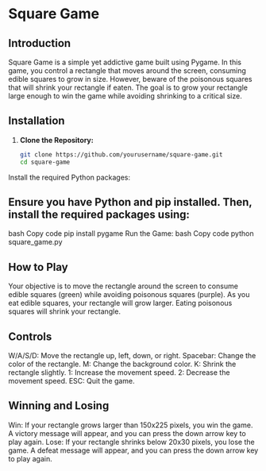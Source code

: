 
# Square Game

## Introduction
Square Game is a simple yet addictive game built using Pygame. In this game, you control a rectangle that moves around the screen, consuming edible squares to grow in size. However, beware of the poisonous squares that will shrink your rectangle if eaten. The goal is to grow your rectangle large enough to win the game while avoiding shrinking to a critical size.

## Installation
1. **Clone the Repository:**  
   ```bash
   git clone https://github.com/yourusername/square-game.git
   cd square-game
Install the required Python packages:
## Ensure you have Python and pip installed. Then, install the required packages using:
bash
Copy code
pip install pygame
Run the Game:
bash
Copy code
python square_game.py
## How to Play
Your objective is to move the rectangle around the screen to consume edible squares (green) while avoiding poisonous squares (purple).
As you eat edible squares, your rectangle will grow larger. Eating poisonous squares will shrink your rectangle.
## Controls
W/A/S/D: Move the rectangle up, left, down, or right.
Spacebar: Change the color of the rectangle.
M: Change the background color.
K: Shrink the rectangle slightly.
1: Increase the movement speed.
2: Decrease the movement speed.
ESC: Quit the game.
## Winning and Losing
Win: If your rectangle grows larger than 150x225 pixels, you win the game. A victory message will appear, and you can press the down arrow key to play again.
Lose: If your rectangle shrinks below 20x30 pixels, you lose the game. A defeat message will appear, and you can press the down arrow key to play again.
